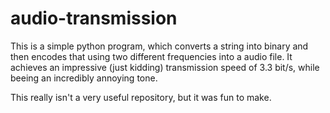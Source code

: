 # audio-transmission

This is a simple python program, which converts a string into binary and then encodes that using two different frequencies into a audio file. It achieves an impressive (just kidding) transmission speed of 3.3 bit/s, while beeing an incredibly annoying tone.

This really isn't a very useful repository, but it was fun to make.